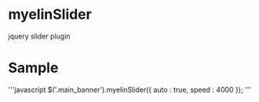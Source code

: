 # myelinSlider
jquery slider plugin

# Sample
'''javascript
$('.main_banner').myelinSlider({
	auto : true,
	speed : 4000
});
'''